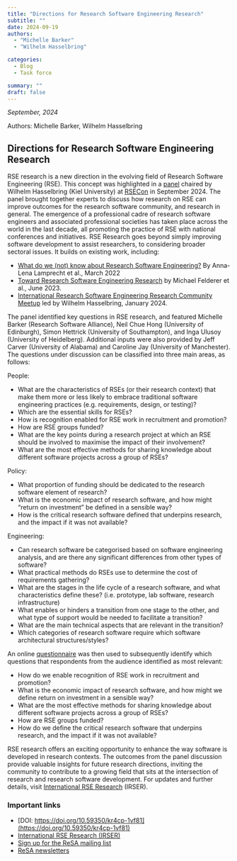 ```yaml
---
title: "Directions for Research Software Engineering Research"
subtitle: ""
date: 2024-09-19
authors:
  - "Michelle Barker"
  - "Wilhelm Hasselbring"

categories: 
  - Blog
  - Task force

summary: ""
draft: false
---
```


_September, 2024_  

Authors: Michelle Barker, Wilhelm Hasselbring

## Directions for Research Software Engineering Research

RSE research is a new direction in the evolving field of Research Software Engineering (RSE). This concept was highlighted in a [panel](https://oceanrep.geomar.de/id/eprint/60691/) chaired by Wilhelm Hasselbring (Kiel University) at [RSECon](https://rsecon24.society-rse.org/) in September 2024. The panel brought together experts to discuss how research on RSE can improve outcomes for the research software community, and research in general.
The emergence of a professional cadre of research software engineers and associated professional societies has taken place across the world in the last decade, all promoting the practice of RSE with national conferences and initiatives. RSE Research goes beyond simply improving software development to assist researchers, to considering broader sectoral issues. It builds on existing work, including: 

* [What do we (not) know about Research Software Engineering?](https://doi.org/10.5281/zenodo.6395908) By Anna-Lena Lamprecht et al., March 2022
* [Toward Research Software Engineering Research](https://doi.org/10.5281/ZENODO.8020525) by Michael Felderer et al., June 2023. 
* [International Research Software Engineering Research Community Meetup](https://fg-rse.gi.de/veranstaltung/international-research-software-engineering-research-community-meetup) led by Wilhelm Hasselbring, January 2024.

The panel identified key questions in RSE research, and featured Michelle Barker (Research Software Alliance), Neil Chue Hong (University of Edinburgh), Simon Hettrick (University of Southampton), and Inga Ulusoy (University of Heidelberg). Additional inputs were also provided by Jeff Carver (University of Alabama) and Caroline Jay (University of Manchester). The questions under discussion can be classified into three main areas, as follows:

People:
* What are the characteristics of RSEs (or their research context) that make them more or less likely to embrace traditional software engineering practices (e.g. requirements, design, or testing)?
* Which are the essential skills for RSEs?
* How is recognition enabled for RSE work in recruitment and promotion?
* How are RSE groups funded?
* What are the key points during a research project at which an RSE should be involved to maximise the impact of their involvement?
* What are the most effective methods for sharing knowledge about different software projects across a group of RSEs?

Policy:
* What proportion of funding should be dedicated to the research software element of research?
* What is the economic impact of research software, and how might “return on investment” be defined in a sensible way?
* How is the critical research software defined that underpins research, and the impact if it was not available?

Engineering:
* Can research software be categorised based on software engineering analysis, and are there any significant differences from other types of software?
* What practical methods do RSEs use to determine the cost of requirements gathering?
* What are the stages in the life cycle of a research software, and what characteristics define these? (i.e. prototype, lab software, research infrastructure)
* What enables or hinders a transition from one stage to the other, and what type of support would be needed to facilitate a transition?
* What are the main technical aspects that are relevant in the transition?
* Which categories of research software require which software architectural structures/styles?

An online [questionnaire](https://docs.google.com/forms/d/e/1FAIpQLSf9lgs194WrFWrxXlDX-dVf1qBR_ZNfWtthcIsSl0Q2Qo2GsA/viewform) was then used to subsequently identify which questions that respondents from the audience identified as most relevant:

* How do we enable recognition of RSE work in recruitment and promotion?
* What is the economic impact of research software, and how might we define return on investment in a sensible way?
* What are the most effective methods for sharing knowledge about different software projects across a group of RSEs?
* How are RSE groups funded?
* How do we define the critical research software that underpins research, and the impact if it was not available?

RSE research offers an exciting opportunity to enhance the way software is developed in research contexts. The outcomes from the panel discussion provide valuable insights for future research directions, inviting the community to contribute to a growing field that sits at the intersection of research and research software development. For updates and further details, visit [International RSE Research](https://irser.github.io/) (IRSER).

### Important links
  * [DOI: https://doi.org/10.59350/kr4cp-1vf81](https://doi.org/10.59350/kr4cp-1vf81)
  * [International RSE Research (IRSER)](https://irser.github.io/)
  * [Sign up for the ReSA mailing list](https://landing.mailerlite.com/webforms/landing/i5e1h2)
  * [ReSA newsletters](/news)
